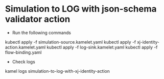 # Simulation to LOG with json-schema validator action

- Run the following commands

kubectl apply -f simulation-source.kamelet.yaml
kubectl apply -f xj-identity-action.kamelet.yaml
kubectl apply -f log-sink.kamelet.yaml
kubectl apply -f flow-binding.yaml

- Check logs

kamel logs simulation-to-log-with-xj-identity-action
